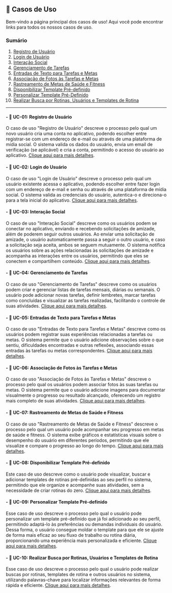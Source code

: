 ## 📂 Casos de Uso

Bem-vindo a página principal dos casos de uso! Aqui você pode encontrar links para todos os nossos casos de uso.

### Sumário

1. [Registro de Usuário](#---uc-01-registro-de-usuário)
2. [Login de Usuário](#---uc-02-login-do-usuário)
3. [Interação Social](#---uc-03-interação-social)
4. [Gerenciamento de Tarefas](#---uc-04-gerenciamento-de-tarefas)
5. [Entradas de Texto para Tarefas e Metas](#---uc-05-entradas-de-texto-para-tarefas-e-metas)
6. [Associação de Fotos às Tarefas e Metas](#---uc-06-associação-de-fotos-às-tarefas-e-metas)
7. [Rastreamento de Metas de Saúde e Fitness](#---uc-07-rastreamento-de-metas-de-saúde-e-fitness)
8. [Disponibilizar Template Pré-definido](#---uc-08-disponibilizar-template-pré-definido)
9. [Personalizar Template Pré-Definido](#---uc-09-personalizar-template-pré-definido)
10. [Realizar Busca por Rotinas, Usuários e Templates de Rotina](#---uc-10-realizar-busca-por-rotinas-usuários-e-templates-de-rotina)

_______

#### - 📌 **UC-01: Registro de Usuário**

O caso de uso "Registro de Usuário" descreve o processo pelo qual um novo usuário cria uma conta no aplicativo, podendo escolher entre registrar-se com um endereço de e-mail ou através de uma plataforma de mídia social. O sistema valida os dados do usuário, envia um email de verificação (se aplicável) e cria a conta, permitindo o acesso do usuário ao aplicativo.
[Clique aqui para mais detalhes](Casos%20de%20Uso/Case-1.md).

#### - 📌 **UC-02: Login do Usuário**

O caso de uso "Login de Usuário" descreve o processo pelo qual um usuário existente acessa o aplicativo, podendo escolher entre fazer login com um endereço de e-mail e senha ou através de uma plataforma de mídia social. O sistema valida as credenciais do usuário, autentica-o e direciona-o para a tela inicial do aplicativo.
[Clique aqui para mais detalhes](Casos%20de%20Uso/Case-2.md).

#### - 📌 **UC-03: Interação Social**

O caso de uso "Interação Social" descreve como os usuários podem se conectar no aplicativo, enviando e recebendo solicitações de amizade, além de poderem seguir outros usuários. Ao enviar uma solicitação de amizade, o usuário automaticamente passa a seguir o outro usuário, e caso a solicitação seja aceita, ambos se seguem mutuamente. O sistema notifica os usuários sobre as ações relacionadas às solicitações de amizade e acompanha as interações entre os usuários, permitindo que eles se conectem e compartilhem conteúdo.
[Clique aqui para mais detalhes](Casos%20de%20Uso/Case-3.md).

#### - 📌 **UC-04: Gerenciamento de Tarefas**

O caso de uso "Gerenciamento de Tarefas" descreve como os usuários podem criar e gerenciar listas de tarefas mensais, diárias ou semanais. O usuário pode adicionar novas tarefas, definir lembretes, marcar tarefas como concluídas e visualizar as tarefas realizadas, facilitando o controle de suas atividades.
[Clique aqui para mais detalhes](Casos%20de%20Uso/Case-4.md).

#### - 📌 **UC-05: Entradas de Texto para Tarefas e Metas**

O caso de uso "Entradas de Texto para Tarefas e Metas" descreve como os usuários podem registrar suas experiências relacionadas a tarefas ou metas. O sistema permite que o usuário adicione observações sobre o que sentiu, dificuldades encontradas e outras reflexões, associando essas entradas às tarefas ou metas correspondentes.
[Clique aqui para mais detalhes](Casos%20de%20Uso/Case-5.md).

#### - 📌 **UC-06: Associação de Fotos às Tarefas e Metas**

O caso de uso "Associação de Fotos às Tarefas e Metas" descreve o processo pelo qual os usuários podem associar fotos às suas tarefas ou metas. O sistema permite que o usuário adicione imagens para documentar visualmente o progresso ou resultado alcançado, oferecendo um registro mais completo de suas atividades.
[Clique aqui para mais detalhes](Casos%20de%20Uso/Case-6.md).

#### - 📌 **UC-07: Rastreamento de Metas de Saúde e Fitness**

O caso de uso "Rastreamento de Metas de Saúde e Fitness" descreve o processo pelo qual um usuário pode acompanhar seu progresso em metas de saúde e fitness. O sistema exibe gráficos e estatísticas visuais sobre o desempenho do usuário em diferentes períodos, permitindo que ele visualize e compare o progresso ao longo do tempo.
[Clique aqui para mais detalhes](Casos%20de%20Uso/Case-7.md).

#### - 📌 **UC-08: Disponibilizar Template Pré-definido**

Este caso de uso descreve como o usuário pode visualizar, buscar e adicionar templates de rotinas pré-definidas ao seu perfil no sistema, permitindo que ele organize e acompanhe suas atividades, sem a necessidade de criar rotinas do zero. 
[Clique aqui para mais detalhes](Casos%20de%20Uso/Case-8.md).

#### - 📌 **UC-09: Personalizar Template Pré-definido**

Esse caso de uso descreve o processo pelo qual o usuário pode personalizar um template pré-definido que já foi adicionado ao seu perfil, permitindo adaptá-lo às preferências ou demandas individuais do usuário. Dessa forma, o usuário consegue moldar o template para que ele se ajuste de forma mais eficaz ao seu fluxo de trabalho ou rotina diária, proporcionando uma experiência mais personalizada e eficiente.
[Clique aqui para mais detalhes](Casos%20de%20Uso/Case-9.md).

#### - 📌 **UC-10: Realizar Busca por Rotinas, Usuários e Templates de Rotina**

Esse caso de uso descreve o processo pelo qual o usuário pode realizar buscas por rotinas, templates de rotina e outros usuários no sistema, utilizando palavras-chave para localizar informações relevantes de forma rápida e eficiente. [Clique aqui para mais detalhes](Casos%20de%20Uso/Case-10.md).


